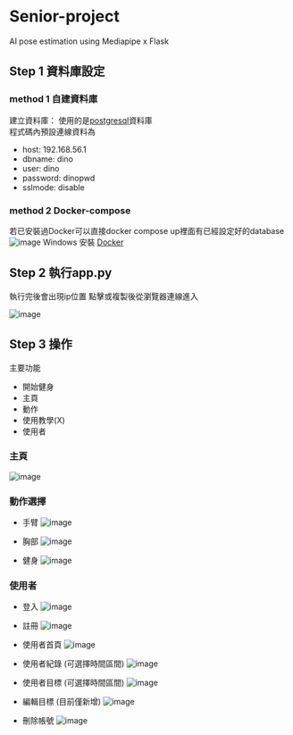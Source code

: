 # Senior-project
AI pose estimation using Mediapipe x Flask

## Step 1 資料庫設定

### method 1 自建資料庫
建立資料庫：
使用的是[postgresql](https://www.postgresql.org/)資料庫 <br>
程式碼內預設連線資料為

- host: 192.168.56.1
- dbname: dino
- user: dino
- password: dinopwd
- sslmode: disable

### method 2 Docker-compose
若已安裝過Docker可以直接docker compose up裡面有已經設定好的database <br>
![image](https://user-images.githubusercontent.com/104751397/210291331-335e4d3e-8593-4124-b93f-a8d00c4a05ad.png)
Windows 安裝 [Docker](https://learn.microsoft.com/zh-tw/virtualization/windowscontainers/manage-docker/configure-docker-daemon)

## Step 2 執行app.py
執行完後會出現ip位置
點擊或複製後從瀏覽器連線進入

![image](https://user-images.githubusercontent.com/104751397/208838629-6e34cb6a-ab09-4cf0-8276-0debd633d0e9.png)

## Step 3 操作

主要功能
- 開始健身
- 主頁
- 動作
- 使用教學(X)
- 使用者

### 主頁
![image](https://user-images.githubusercontent.com/104751397/208839093-b4317c63-de90-4edb-b3ad-63421cd7b92a.png)

### 動作選擇
- 手臂
![image](https://user-images.githubusercontent.com/104751397/208841052-b46356d7-039f-431c-bfe6-a572df539bc8.png)

- 胸部
![image](https://user-images.githubusercontent.com/104751397/208841266-3942295a-0ed5-47f2-8b32-08832bd0d3f4.png)

- 健身
![image](https://user-images.githubusercontent.com/104751397/208844575-89c3da37-57a7-4f61-b1ff-ed8dbe189a49.png)

### 使用者
- 登入
![image](https://user-images.githubusercontent.com/104751397/208841889-00ea9aa3-873e-40c7-a482-30a96c33670d.png)

- 註冊
![image](https://user-images.githubusercontent.com/104751397/208841788-45f705f3-f64d-4b7d-bcfd-f5d85fa97197.png)

- 使用者首頁
![image](https://user-images.githubusercontent.com/104751397/208843060-f2887c9e-6394-4e94-9b6f-4ae31d8ef913.png)

- 使用者紀錄 (可選擇時間區間)
![image](https://user-images.githubusercontent.com/104751397/208843409-e42b9d98-287c-4485-90de-5874c35321f1.png)

- 使用者目標 (可選擇時間區間)
![image](https://user-images.githubusercontent.com/104751397/208843507-8db6681c-2840-4de8-851d-90a55087a177.png)

- 編輯目標 (目前僅新增)
![image](https://user-images.githubusercontent.com/104751397/208843661-7d30e3bb-9e02-4339-9fb8-325560f345e7.png)

- 刪除帳號
![image](https://user-images.githubusercontent.com/104751397/208843717-d0683e1f-d99a-43fb-910e-3417339a1ac6.png)
